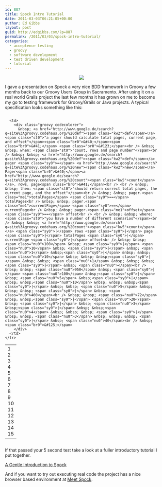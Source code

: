 ```yaml
---
id: 887
title: Spock Intro Tutorial
date: 2011-03-03T06:21:05+00:00
author: Ed Gibbs
layout: post
guid: http://edgibbs.com/?p=887
permalink: /2011/03/03/spock-intro-tutorial/
categories:
  - acceptence testing
  - groovy
  - software development
  - test driven development
  - tutorial
---
```

<div align="center">
  <img src="http://edgibbs.com/images/spock.jpg" />
</div>

I gave a presentation on Spock a very nice BDD framework in Groovy a few months back to our Groovy Users Group in Sacramento. After using it on a real world Grails project the last few months it has grown on me to become my go to testing framework for Groovy/Grails or Java projects. A typical specification looks something like this:

<div class="codecolorer-container groovy vibrant overflow-off" style="overflow:auto;white-space:nowrap;">
  <table cellspacing="0" cellpadding="0">
    <tr>
      <td class="line-numbers">
        <div>
          1<br />2<br />3<br />4<br />5<br />6<br />7<br />8<br />9<br />10<br />11<br />12<br />13<br />14<br />15<br />
        </div>
      </td>
      
      <td>
        <div class="groovy codecolorer">
          &nbsp; <a href="http://www.google.de/search?q=site%3Agroovy.codehaus.org/%20def"><span class="kw2">def</span></a> <span class="st0">"a pager should calculate total pages, current page, and offset"</span><span class="br0">&#40;</span><span class="br0">&#41;</span> <span class="br0">&#123;</span><br /> &nbsp; &nbsp; when: <span class="st0">"count, rows and page number"</span><br /> &nbsp; &nbsp; <a href="http://www.google.de/search?q=site%3Agroovy.codehaus.org/%20def"><span class="kw2">def</span></a> pager <span class="sy0">=</span> <a href="http://www.google.de/search?q=site%3Agroovy.codehaus.org/%20new"><span class="kw2">new</span></a> Pager<span class="br0">&#40;</span><a href="http://www.google.de/search?q=site%3Agroovy.codehaus.org/%20count"><span class="kw5">count</span></a>, rows, page<span class="br0">&#41;</span><br /> <br /> &nbsp; &nbsp; then: <span class="st0">"should return correct total pages, the current page, and the offset"</span><br /> &nbsp; &nbsp; pager.<span class="me1">totalPages</span> <span class="sy0">==</span> totalPages<br /> &nbsp; &nbsp; pager.<span class="me1">currentPage</span> <span class="sy0">==</span> currentPage<br /> &nbsp; &nbsp; pager.<span class="me1">offset</span> <span class="sy0">==</span> offset<br /> <br /> &nbsp; &nbsp; where: <span class="st0">"you have a number of different scenarios"</span><br /> &nbsp; &nbsp; <a href="http://www.google.de/search?q=site%3Agroovy.codehaus.org/%20count"><span class="kw5">count</span></a> <span class="sy0">|</span> rows <span class="sy0">|</span> page <span class="sy0">|</span> totalPages <span class="sy0">|</span> currentPage <span class="sy0">|</span> offset<br /> &nbsp; &nbsp; <span class="nu0">100</span> &nbsp; <span class="sy0">|</span> <span class="nu0">10</span> &nbsp; <span class="sy0">|</span> &nbsp; <span class="nu0">1</span> &nbsp;<span class="sy0">|</span> &nbsp; &nbsp;<span class="nu0">10</span> &nbsp; &nbsp; &nbsp;<span class="sy0">|</span> &nbsp; &nbsp; <span class="nu0">1</span> &nbsp; &nbsp; &nbsp; <span class="sy0">|</span> &nbsp; <span class="nu0"></span><br /> &nbsp; &nbsp; <span class="nu0">950</span> &nbsp; <span class="sy0">|</span> <span class="nu0">100</span> &nbsp;<span class="sy0">|</span> &nbsp; <span class="nu0">5</span> &nbsp;<span class="sy0">|</span> &nbsp; &nbsp;<span class="nu0">10</span> &nbsp; &nbsp; &nbsp;<span class="sy0">|</span> &nbsp; &nbsp; <span class="nu0">5</span> &nbsp; &nbsp; &nbsp; <span class="sy0">|</span> &nbsp; <span class="nu0">400</span><br /> &nbsp; &nbsp; <span class="nu0">72</span> &nbsp; &nbsp;<span class="sy0">|</span> <span class="nu0">20</span> &nbsp; <span class="sy0">|</span> &nbsp; <span class="nu0">3</span> &nbsp;<span class="sy0">|</span> &nbsp; &nbsp;<span class="nu0">4</span> &nbsp; &nbsp; &nbsp; <span class="sy0">|</span> &nbsp; &nbsp; <span class="nu0">3</span> &nbsp; &nbsp; &nbsp; <span class="sy0">|</span> &nbsp; <span class="nu0">40</span><br /> &nbsp; <span class="br0">&#125;</span>
        </div>
      </td>
    </tr>
  </table>
</div>

If that passed your 5 second test take a look at a fuller introductory tutorial I put together.

[A Gentle Introduction to Spock](http://edgibbs.com/spock-intro-a-bdd-testing-framework-in-groovy/)

And if you want to try out executing real code the project has a nice browser based environment at [Meet Spock](http://meetspock.appspot.com/).